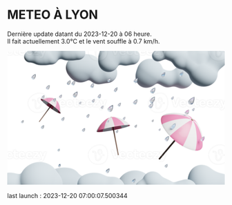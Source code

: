 # METEO À LYON

Dernière update datant du 2023-12-20 à 06 heure.  
Il fait actuellement 3.0°C et le vent souffle à 0.7 km/h.      

![](./.github/rain.png)

last launch : 2023-12-20 07:00:07.500344
